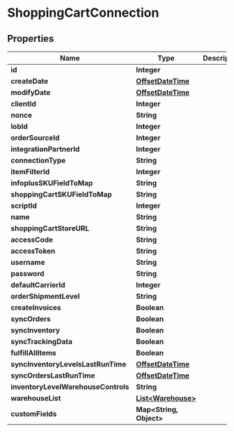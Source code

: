 
# ShoppingCartConnection

## Properties
Name | Type | Description | Notes
------------ | ------------- | ------------- | -------------
**id** | **Integer** |  |  [optional]
**createDate** | [**OffsetDateTime**](OffsetDateTime.md) |  |  [optional]
**modifyDate** | [**OffsetDateTime**](OffsetDateTime.md) |  |  [optional]
**clientId** | **Integer** |  |  [optional]
**nonce** | **String** |  |  [optional]
**lobId** | **Integer** |  | 
**orderSourceId** | **Integer** |  | 
**integrationPartnerId** | **Integer** |  | 
**connectionType** | **String** |  | 
**itemFilterId** | **Integer** |  |  [optional]
**infoplusSKUFieldToMap** | **String** |  | 
**shoppingCartSKUFieldToMap** | **String** |  | 
**scriptId** | **Integer** |  |  [optional]
**name** | **String** |  | 
**shoppingCartStoreURL** | **String** |  | 
**accessCode** | **String** |  | 
**accessToken** | **String** |  | 
**username** | **String** |  | 
**password** | **String** |  | 
**defaultCarrierId** | **Integer** |  |  [optional]
**orderShipmentLevel** | **String** |  | 
**createInvoices** | **Boolean** |  |  [optional]
**syncOrders** | **Boolean** |  | 
**syncInventory** | **Boolean** |  | 
**syncTrackingData** | **Boolean** |  | 
**fulfillAllItems** | **Boolean** |  | 
**syncInventoryLevelsLastRunTime** | [**OffsetDateTime**](OffsetDateTime.md) |  |  [optional]
**syncOrdersLastRunTime** | [**OffsetDateTime**](OffsetDateTime.md) |  |  [optional]
**inventoryLevelWarehouseControls** | **String** |  | 
**warehouseList** | [**List&lt;Warehouse&gt;**](Warehouse.md) |  |  [optional]
**customFields** | **Map&lt;String, Object&gt;** |  |  [optional]



